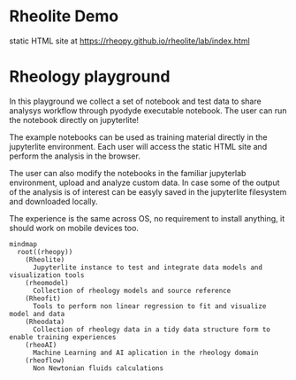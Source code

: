 # Rheolite Demo

static HTML site at https://rheopy.github.io/rheolite/lab/index.html

# Rheology playground


In this playground we collect a set of notebook and test data to share analysys workflow through pyodyde executable notebook. The user can run the notebook directly on jupyterlite!

The example notebooks can be used as training material directly in the jupyterlite environment. Each user will access the static HTML site and perform the analysis in the browser.

The user can also modify the notebooks in the familiar jupyterlab environment, upload and analyze custom data. In case some of the output of the analysis is of interest can be easyly saved in the jupyterlite filesystem and downloaded locally.

The experience is the same across OS, no requirement to install anything, it should work on mobile devices too.

```mermaid
mindmap
  root((rheopy))
    (Rheolite)
      Jupyterlite instance to test and integrate data models and visualization tools
    (rheomodel)
      Collection of rheology models and source reference 
    (Rheofit)
      Tools to perform non linear regression to fit and visualize model and data
    (Rheodata)
      Collection of rheology data in a tidy data structure form to enable training experiences
    (rheoAI)
      Machine Learning and AI aplication in the rheology domain
    (rheoflow)
      Non Newtonian fluids calculations
```
